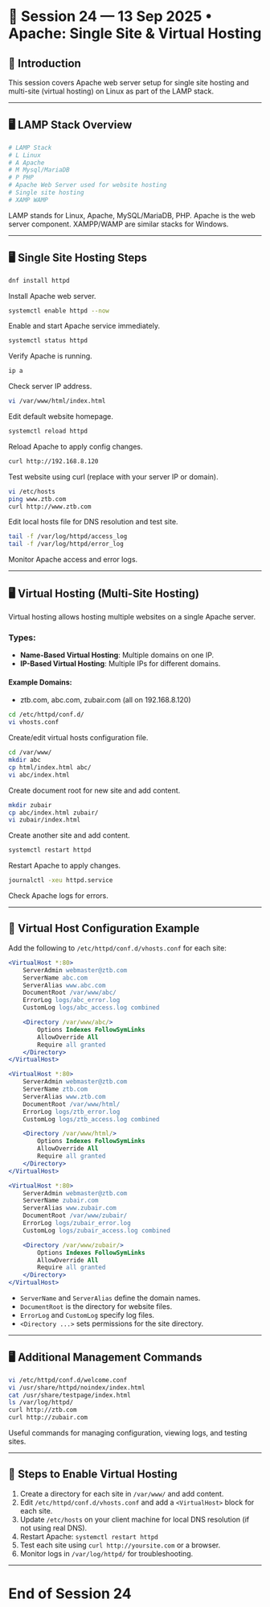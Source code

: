 # 📅 Session 24 — 13 Sep 2025 • Apache: Single Site & Virtual Hosting

## 🔹 Introduction
This session covers Apache web server setup for single site hosting and multi-site (virtual hosting) on Linux as part of the LAMP stack.

---

## 🖥️ LAMP Stack Overview

```bash
# LAMP Stack
# L Linux
# A Apache
# M Mysql/MariaDB
# P PHP
# Apache Web Server used for website hosting
# Single site hosting
# XAMP WAMP
```
LAMP stands for Linux, Apache, MySQL/MariaDB, PHP. Apache is the web server component. XAMPP/WAMP are similar stacks for Windows.

---

## 🖥️ Single Site Hosting Steps

```bash
dnf install httpd
```
Install Apache web server.

```bash
systemctl enable httpd --now
```
Enable and start Apache service immediately.

```bash
systemctl status httpd
```
Verify Apache is running.

```bash
ip a
```
Check server IP address.

```bash
vi /var/www/html/index.html
```
Edit default website homepage.

```bash
systemctl reload httpd
```
Reload Apache to apply config changes.

```bash
curl http://192.168.8.120
```
Test website using curl (replace with your server IP or domain).

```bash
vi /etc/hosts
ping www.ztb.com
curl http://www.ztb.com
```
Edit local hosts file for DNS resolution and test site.

```bash
tail -f /var/log/httpd/access_log
tail -f /var/log/httpd/error_log
```
Monitor Apache access and error logs.

---

## 🖥️ Virtual Hosting (Multi-Site Hosting)

Virtual hosting allows hosting multiple websites on a single Apache server.

### Types:
- **Name-Based Virtual Hosting**: Multiple domains on one IP.
- **IP-Based Virtual Hosting**: Multiple IPs for different domains.

#### Example Domains:
- ztb.com, abc.com, zubair.com (all on 192.168.8.120)

```bash
cd /etc/httpd/conf.d/
vi vhosts.conf
```
Create/edit virtual hosts configuration file.

```bash
cd /var/www/
mkdir abc
cp html/index.html abc/
vi abc/index.html
```
Create document root for new site and add content.

```bash
mkdir zubair
cp abc/index.html zubair/
vi zubair/index.html
```
Create another site and add content.

```bash
systemctl restart httpd
```
Restart Apache to apply changes.

```bash
journalctl -xeu httpd.service
```
Check Apache logs for errors.

---

## 📝 Virtual Host Configuration Example

Add the following to `/etc/httpd/conf.d/vhosts.conf` for each site:

```apache
<VirtualHost *:80>
    ServerAdmin webmaster@ztb.com
    ServerName abc.com
    ServerAlias www.abc.com
    DocumentRoot /var/www/abc/
    ErrorLog logs/abc_error.log
    CustomLog logs/abc_access.log combined

    <Directory /var/www/abc/>
        Options Indexes FollowSymLinks
        AllowOverride All
        Require all granted
    </Directory>
</VirtualHost>

<VirtualHost *:80>
    ServerAdmin webmaster@ztb.com
    ServerName ztb.com
    ServerAlias www.ztb.com
    DocumentRoot /var/www/html/
    ErrorLog logs/ztb_error.log
    CustomLog logs/ztb_access.log combined

    <Directory /var/www/html/>
        Options Indexes FollowSymLinks
        AllowOverride All
        Require all granted
    </Directory>
</VirtualHost>

<VirtualHost *:80>
    ServerAdmin webmaster@ztb.com
    ServerName zubair.com
    ServerAlias www.zubair.com
    DocumentRoot /var/www/zubair/
    ErrorLog logs/zubair_error.log
    CustomLog logs/zubair_access.log combined

    <Directory /var/www/zubair/>
        Options Indexes FollowSymLinks
        AllowOverride All
        Require all granted
    </Directory>
</VirtualHost>
```

- `ServerName` and `ServerAlias` define the domain names.
- `DocumentRoot` is the directory for website files.
- `ErrorLog` and `CustomLog` specify log files.
- `<Directory ...>` sets permissions for the site directory.

---

## 🖥️ Additional Management Commands

```bash
vi /etc/httpd/conf.d/welcome.conf
vi /usr/share/httpd/noindex/index.html
cat /usr/share/testpage/index.html
ls /var/log/httpd/
curl http://ztb.com
curl http://zubair.com
```
Useful commands for managing configuration, viewing logs, and testing sites.

---

## 📝 Steps to Enable Virtual Hosting
1. Create a directory for each site in `/var/www/` and add content.
2. Edit `/etc/httpd/conf.d/vhosts.conf` and add a `<VirtualHost>` block for each site.
3. Update `/etc/hosts` on your client machine for local DNS resolution (if not using real DNS).
4. Restart Apache: `systemctl restart httpd`
5. Test each site using `curl http://yoursite.com` or a browser.
6. Monitor logs in `/var/log/httpd/` for troubleshooting.

---

# End of Session 24